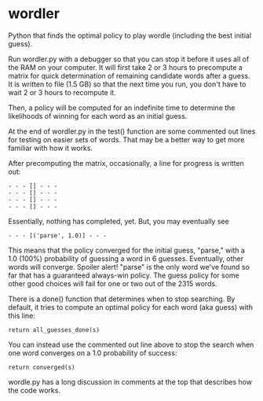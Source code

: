 # wordler
Python that finds the optimal policy to play wordle (including the best initial guess).

Run wordler.py with a debugger so that you can stop it before it uses all of the RAM on your
computer.  It will first take 2 or 3 hours to precompute a matrix for quick determination
of remaining candidate words after a guess.  It is written to file (1.5 GB) so that the next time
you run, you don't have to wait 2 or 3 hours to recompute it.

Then, a policy will be computed for an indefinite time to determine the likelihoods of winning 
for each word as an initial guess. 

At the end of wordler.py in the test() function are some commented out lines for testing on
easier sets of words.  That may be a better way to get more familiar with how it works.

After precomputing the matrix, occasionally, a line for progress is written out:

    - - - [] - - -
    - - - [] - - -
    - - - [] - - -
    - - - [] - - -

Essentially, nothing has completed, yet.  But, you may eventually see

    - - - [('parse', 1.0)] - - -

This means that the policy converged for the initial guess, "parse," with a 1.0 (100%)
probability of guessing a word in 6 guesses.  Eventually, other words will converge.
Spoiler alert!  "parse" is the only word we've found so far that has a guaranteed 
always-win policy.  The guess policy for some other good choices will fail for one or
two out of the 2315 words.

There is a done() function that determines when to stop searching.  By default, it tries to
compute an optimal policy for each word (aka guess) with this line: 

    return all_guesses_done(s)

You can instead use the commented out line above to stop the search when one word
converges on a 1.0 probability of success:

    return converged(s)

wordle.py has a long discussion in comments at the top that describes how the code works.
